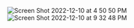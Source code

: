 ![Screen Shot 2022-12-10 at 4 50 50 PM](https://user-images.githubusercontent.com/102100893/206878332-82677e01-7fd1-467a-92f0-9b51d5e7a291.png)
![Screen Shot 2022-12-10 at 9 32 48 PM](https://user-images.githubusercontent.com/102100893/206885132-6faca818-60e3-4822-949d-de7bbf5fa57d.png)

